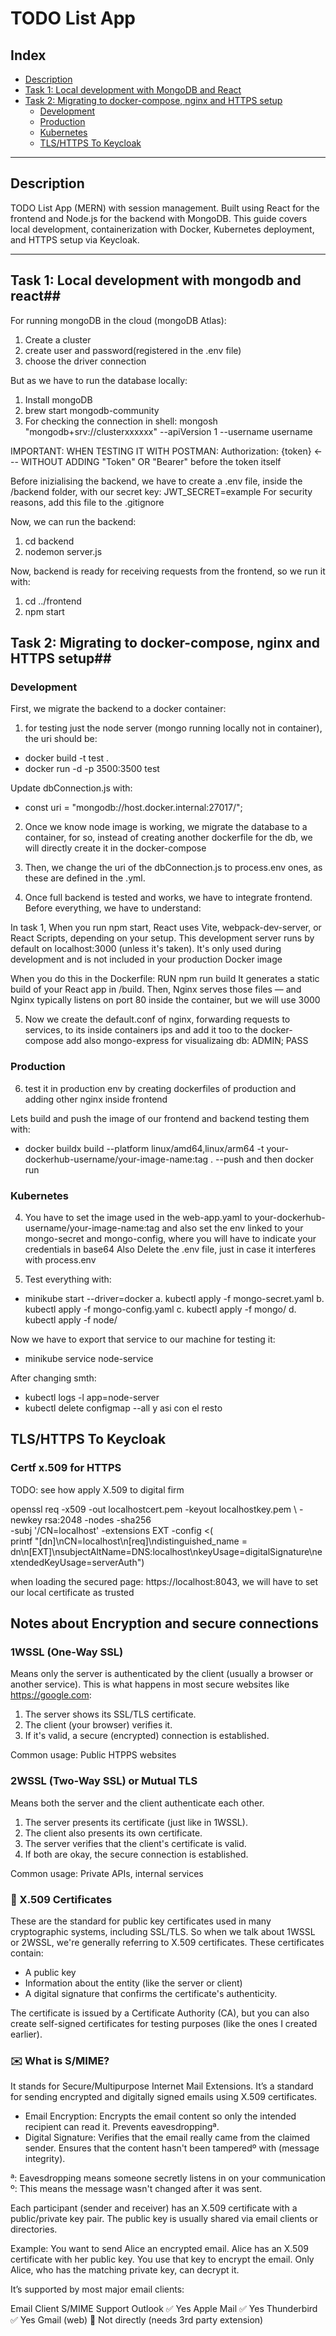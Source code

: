# TODO List App

## Index

- [Description](#description)
- [Task 1: Local development with MongoDB and React](#task-1-local-development-with-mongodb-and-react)
- [Task 2: Migrating to docker-compose, nginx and HTTPS setup](#task-2-migrating-to-docker-compose-nginx-and-https-setup)
  - [Development](#development)
  - [Production](#production)
  - [Kubernetes](#kubernetes)
  - [TLS/HTTPS To Keycloak](#tlshttps-to-keycloak)

---

## Description

TODO List App (MERN) with session management. Built using React for the frontend and Node.js for the backend with MongoDB. This guide covers local development, containerization with Docker, Kubernetes deployment, and HTTPS setup via Keycloak.

---

## Task 1: Local development with mongodb and react##

For running mongoDB in the cloud (mongoDB Atlas):
1. Create a cluster
2. create user and password(registered in the .env file)
3. choose the driver connection 

But as we have to run the database locally:
1. Install mongoDB
2. brew start mongodb-community
3. For checking the connection in shell: mongosh "mongodb+srv://clusterxxxxxx" --apiVersion 1 --username username

IMPORTANT: WHEN TESTING IT WITH POSTMAN:
Authorization: {token} <--- WITHOUT ADDING "Token" OR "Bearer" before the token itself

Before inizialising the backend, we have to create a .env file, inside the /backend folder, with our secret key: JWT_SECRET=example
For security reasons, add this file to the .gitignore

Now, we can run the backend: 
1. cd backend
2. nodemon server.js

Now, backend is ready for receiving requests from the frontend, so we run it with:
1. cd ../frontend
2. npm start

## Task 2: Migrating to docker-compose, nginx and HTTPS setup##

### Development

First, we migrate the backend to a docker container:
1. for testing just the node server (mongo running locally not in container), the uri should be:
- docker build -t test .
- docker run -d -p 3500:3500 test

Update dbConnection.js with: 
- const uri = "mongodb://host.docker.internal:27017/"; 

2. Once we know node image is working, we migrate the database to a container, for so, instead of 
   creating another dockerfile for the db, we will directly create it in the docker-compose 

3. Then, we change the uri of the dbConnection.js to process.env ones, as these are defined in the .yml.

4. Once full backend is tested and works, we have to integrate frontend. Before everything, we have to understand:

In task 1, When you run npm start, React uses Vite, webpack-dev-server, or React Scripts, depending on your setup.
This development server runs by default on localhost:3000 (unless it's taken).
It's only used during development and is not included in your production Docker image

When you do this in the Dockerfile:
RUN npm run build
It generates a static build of your React app in /build. Then, Nginx serves those files — and Nginx typically listens on port 80 inside the container, but we will use 3000

5. Now we create the default.conf of nginx, forwarding requests to services, to its inside containers ips and add it too to the docker-compose
add also mongo-express for visualizaing db: ADMIN; PASS

### Production

6. test it in production env by creating dockerfiles of production and adding other nginx inside frontend

Lets build and push the image of our frontend and backend testing them with:
- docker buildx build --platform linux/amd64,linux/arm64 -t your-dockerhub-username/your-image-name:tag . --push
and then docker run

### Kubernetes

4. You have to set the image used in the web-app.yaml to your-dockerhub-username/your-image-name:tag and also
 set the env linked to your mongo-secret and mongo-config, where you will have to indicate your credentials in base64
 Also Delete the .env file, just in case it interferes with process.env

5. Test everything with:
- minikube start --driver=docker
a. kubectl apply -f mongo-secret.yaml 
b. kubectl apply -f mongo-config.yaml 
c. kubectl apply -f mongo/
d. kubectl apply -f node/ 

Now we have to export that service to our machine for testing it:
- minikube service node-service 

After changing smth: 
- kubectl logs -l app=node-server
- kubectl delete configmap --all y asi con el resto

## TLS/HTTPS To Keycloak ##
### Certf x.509 for HTTPS
TODO: see how apply X.509 to digital firm

openssl req -x509 -out localhostcert.pem -keyout localhostkey.pem \ 
  -newkey rsa:2048 -nodes -sha256 \
  -subj '/CN=localhost' -extensions EXT -config <( \
   printf "[dn]\nCN=localhost\n[req]\ndistinguished_name = dn\n[EXT]\nsubjectAltName=DNS:localhost\nkeyUsage=digitalSignature\nextendedKeyUsage=serverAuth")

when loading the secured page: https://localhost:8043, we will have to set our local certificate as trusted

## Notes about Encryption and secure connections

### 1WSSL (One-Way SSL) ###
Means only the server is authenticated by the client (usually a browser or another service).
This is what happens in most secure websites like https://google.com:
1. The server shows its SSL/TLS certificate.
2. The client (your browser) verifies it.
3. If it's valid, a secure (encrypted) connection is established.

Common usage: Public HTPPS websites

### 2WSSL (Two-Way SSL) or Mutual TLS ###
Means both the server and the client authenticate each other.

1. The server presents its certificate (just like in 1WSSL).
2. The client also presents its own certificate.
3. The server verifies that the client's certificate is valid.
4. If both are okay, the secure connection is established.

Common usage: Private APIs, internal services

### 🔐 X.509 Certificates ###
These are the standard for public key certificates used in many cryptographic systems, including SSL/TLS. So when we talk about 1WSSL or 2WSSL, we're generally referring to X.509 certificates. These certificates contain:

* A public key
* Information about the entity (like the server or client)
* A digital signature that confirms the certificate's authenticity.

The certificate is issued by a Certificate Authority (CA), but you can also create self-signed certificates for testing purposes (like the ones I created earlier).

### ✉️ What is S/MIME? ###
It stands for Secure/Multipurpose Internet Mail Extensions. It’s a standard for sending encrypted and digitally signed emails using X.509 certificates.

* Email Encryption: Encrypts the email content so only the intended recipient can read it. Prevents eavesdroppingª.
* Digital Signature: Verifies that the email really came from the claimed sender. Ensures that the content hasn't been tamperedº with (message integrity).

ª: Eavesdropping means someone secretly listens in on your communication 
º: This means the message wasn't changed after it was sent.

Each participant (sender and receiver) has an X.509 certificate with a public/private key pair.
The public key is usually shared via email clients or directories.

Example:
You want to send Alice an encrypted email.
Alice has an X.509 certificate with her public key.
You use that key to encrypt the email.
Only Alice, who has the matching private key, can decrypt it.

It’s supported by most major email clients:

Email Client	S/MIME Support
Outlook	✅ Yes
Apple Mail	✅ Yes
Thunderbird	✅ Yes
Gmail (web)	🚫 Not directly (needs 3rd party extension)
